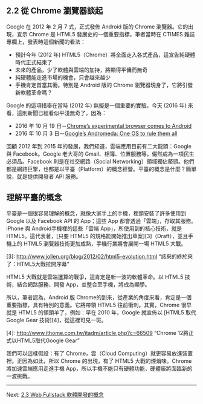 ## 2.2 從 Chrome 瀏覽器談起

Google 在 2012 年 2 月 7 式，正式發佈 Android 版的 Chrome 瀏覽器。它的出現，宣示 Chrome 是 HTML5 發展史的一個重要指標，筆者當時在 CTIMES 雜誌專欄上，發表時這個新聞的看法：

* 預計今年 (2012 年) HTML5（Chrome）將全面走入各式產品，這宣告純硬體時代正式結束了
* 未來的產品，少了軟體與雲端的加持，將顯得平傭而無奇
* 純硬體能走進市場的機會，只會越來越少
* 手機肯定首當其衝。特別是 Android 版的 Chrome 瀏覽器現身了，它將引發新軟體革命嗎？

Google 的這項措舉在當時 (2012 年) 無擬是一個重要的實驗。今天 (2016 年) 來看，這則新聞已經看似平淺無奇了，因為：

* 2016 年 10 月 19 日－[Chrome’s experimental browser comes to Android](https://www.engadget.com/2016/10/19/chrome-canary-for-android/)
* 2016 年 10 月 3 日－[Google’s Andromeda: One OS to rule them all](http://www.recode.net/2016/10/3/13149670/google-new-os-andromeda-operating-system-chrome-android)

回顧 2012 年到 2015 年的發展，我們知道，雲端應用目前有二大龍頭：Google 與 Facebook。Google 老大哥的 Gmail、相簿、位置服務等，儼然成為一項民生必須品。Facebook 則是在社交網路（Social Networking）領域獨佔鰲頭。他們都是網路巨擎，也都是以平臺（Platform）的概念經營。平臺的概念是什麼？簡單說，就是提供開發者 API 服務。

## 理解平臺的概念

平臺是一個很容易理解的概念，就像大家手上的手機，裡頭安裝了許多使用到 Google 以及 Facebook API 的 App；這些 App 都會透過「雲端」，存取其服務。iPhone 與 Android手機裡的這些「雲端 App」，所使用到的核心技術，就是 HTML5。這代表著，[只要 HTML5 的規格能開始推出草案][3]（Draft），並且手機上的 HTML5 瀏覽器技術更加成熟，手機行業將會展開一場 HTML5 大戰。

[3]: http://www.jollen.org/blog/2012/02/html5-evolution.html “該來的終於來了：HTML5大戰拉開序幕”

HTML5 大戰就是雲端運算的戰爭，這肯定是新一波的軟體革命。以 HTML5 技術，結合網路服務、開發 App，並整合至手機，將成為顯學。

所以，筆者認為，Android 版 Chrome的到來，從產業的角度來看，肯定是一個重要指標，具有特別的意義。它將帶領 HTML5 往前衝刺。其實，Chrome 很早就是 HTML5 的領頭羊了，例如：早在 2010 年，Google 就宣佈以 [HTML5 取代 Google Gear 技術][4]，從這裡可見一斑。

[4]: http://www.ithome.com.tw/itadm/article.php?c=66509 “Chrome 12將正式以HTML5取代Google Gear”

我們可以這樣假設：有了 Chrome，雲（Cloud Computing）就更容易放進裝置裡。正因為如此，所以 Chrome 的出現，有了 HTML5 大戰的煙焇味。Chrome 將加速雲端應用走進手機 App，所以手機不能只有硬體功能，硬體廠將面臨新的一波挑戰。

---

Next: [2.3 Web Fullstack 軟體開發的概念](3-fullstack.md)
